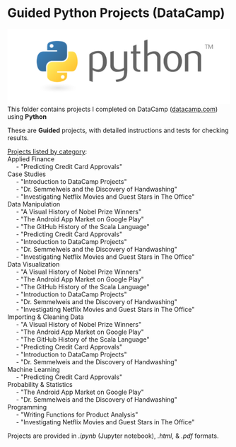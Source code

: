 # Guided Python Projects (DataCamp)
![Python Logo](../../../assets/python.png)<br>This folder contains projects I completed on DataCamp ([datacamp.com](datacamp.com)) using **Python**

These are **Guided** projects, with detailed instructions and tests for checking results.

<ins>Projects listed by category</ins>:<br>   Applied Finance<br>  &nbsp;&nbsp;&nbsp;&nbsp;&nbsp;- "Predicting Credit Card Approvals"<br>   Case Studies<br>  &nbsp;&nbsp;&nbsp;&nbsp;&nbsp;- "Introduction to DataCamp Projects"<br>&nbsp;&nbsp;&nbsp;&nbsp;&nbsp;- "Dr. Semmelweis and the Discovery of Handwashing"<br>&nbsp;&nbsp;&nbsp;&nbsp;&nbsp;- "Investigating Netflix Movies and Guest Stars in The Office"<br>   Data Manipulation<br>  &nbsp;&nbsp;&nbsp;&nbsp;&nbsp;- "A Visual History of Nobel Prize Winners"<br>&nbsp;&nbsp;&nbsp;&nbsp;&nbsp;- "The Android App Market on Google Play"<br>&nbsp;&nbsp;&nbsp;&nbsp;&nbsp;- "The GitHub History of the Scala Language"<br>&nbsp;&nbsp;&nbsp;&nbsp;&nbsp;- "Predicting Credit Card Approvals"<br>&nbsp;&nbsp;&nbsp;&nbsp;&nbsp;- "Introduction to DataCamp Projects"<br>&nbsp;&nbsp;&nbsp;&nbsp;&nbsp;- "Dr. Semmelweis and the Discovery of Handwashing"<br>&nbsp;&nbsp;&nbsp;&nbsp;&nbsp;- "Investigating Netflix Movies and Guest Stars in The Office"<br>   Data Visualization<br>  &nbsp;&nbsp;&nbsp;&nbsp;&nbsp;- "A Visual History of Nobel Prize Winners"<br>&nbsp;&nbsp;&nbsp;&nbsp;&nbsp;- "The Android App Market on Google Play"<br>&nbsp;&nbsp;&nbsp;&nbsp;&nbsp;- "The GitHub History of the Scala Language"<br>&nbsp;&nbsp;&nbsp;&nbsp;&nbsp;- "Introduction to DataCamp Projects"<br>&nbsp;&nbsp;&nbsp;&nbsp;&nbsp;- "Dr. Semmelweis and the Discovery of Handwashing"<br>&nbsp;&nbsp;&nbsp;&nbsp;&nbsp;- "Investigating Netflix Movies and Guest Stars in The Office"<br>   Importing & Cleaning Data<br>  &nbsp;&nbsp;&nbsp;&nbsp;&nbsp;- "A Visual History of Nobel Prize Winners"<br>&nbsp;&nbsp;&nbsp;&nbsp;&nbsp;- "The Android App Market on Google Play"<br>&nbsp;&nbsp;&nbsp;&nbsp;&nbsp;- "The GitHub History of the Scala Language"<br>&nbsp;&nbsp;&nbsp;&nbsp;&nbsp;- "Predicting Credit Card Approvals"<br>&nbsp;&nbsp;&nbsp;&nbsp;&nbsp;- "Introduction to DataCamp Projects"<br>&nbsp;&nbsp;&nbsp;&nbsp;&nbsp;- "Dr. Semmelweis and the Discovery of Handwashing"<br>   Machine Learning<br>  &nbsp;&nbsp;&nbsp;&nbsp;&nbsp;- "Predicting Credit Card Approvals"<br>   Probability & Statistics<br>  &nbsp;&nbsp;&nbsp;&nbsp;&nbsp;- "The Android App Market on Google Play"<br>&nbsp;&nbsp;&nbsp;&nbsp;&nbsp;- "Dr. Semmelweis and the Discovery of Handwashing"<br>   Programming<br>  &nbsp;&nbsp;&nbsp;&nbsp;&nbsp;- "Writing Functions for Product Analysis"<br>&nbsp;&nbsp;&nbsp;&nbsp;&nbsp;- "Investigating Netflix Movies and Guest Stars in The Office"<br>

Projects are provided in *.ipynb* (Jupyter notebook), *.html*, & *.pdf* formats.
